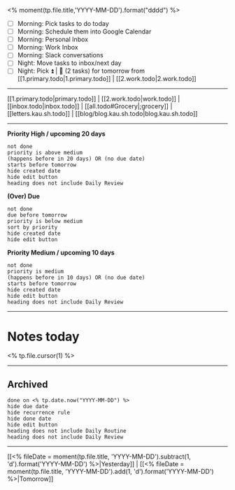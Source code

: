 <% moment(tp.file.title,'YYYY-MM-DD').format("dddd") %>

- [ ] Morning: Pick tasks to do today
- [ ] Morning: Schedule them into Google Calendar
- [ ] Morning: Personal Inbox
- [ ] Morning: Work Inbox
- [ ] Morning: Slack conversations
- [ ] Night: Move tasks to inbox/next day
- [ ] Night: Pick ⏫ | 🔼 (2 tasks) for tomorrow from [[1.primary.todo|1.primary.todo]] | [[2.work.todo|2.work.todo]]
- - -
[[1.primary.todo|primary.todo]] | [[2.work.todo|work.todo]] | [[inbox.todo|inbox.todo]] | [[all.todo#Grocery|;grocery]] | [[letters.kau.sh.todo]] | [[blog/blog.kau.sh.todo|blog.kau.sh.todo]]
- - -
**Priority High / upcoming 20 days**
```tasks
not done
priority is above medium
(happens before in 20 days) OR (no due date)
starts before tomorrow
hide created date
hide edit button
heading does not include Daily Review
```
**(Over) Due**
```tasks
not done
due before tomorrow
priority is below medium
sort by priority
hide created date
hide edit button
```
**Priority Medium / upcoming 10 days**
```tasks
not done
priority is medium
(happens before in 10 days) OR (no due date)
starts before tomorrow
hide created date
hide edit button
heading does not include Daily Review
```
- - -
# Notes today

<% tp.file.cursor(1) %>


- - - 
## Archived
```tasks
done on <% tp.date.now("YYYY-MM-DD") %>
hide due date
hide recurrence rule
hide done date
hide edit button
heading does not include Daily Routine
heading does not include Daily Review
```

- - -
[[<% fileDate = moment(tp.file.title, 'YYYY-MM-DD').subtract(1, 'd').format('YYYY-MM-DD') %>|Yesterday]] | [[<% fileDate = moment(tp.file.title, 'YYYY-MM-DD').add(1, 'd').format('YYYY-MM-DD') %>|Tomorrow]]